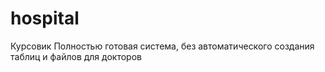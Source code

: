 # hospital
Курсовик
Полностью готовая система, без автоматического создания таблиц и файлов для докторов

